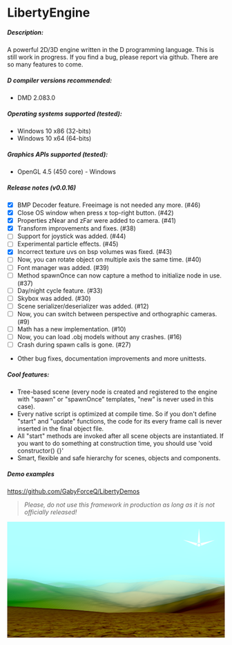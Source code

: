 # LibertyEngine
##### Description:
A powerful 2D/3D engine written in the D programming language.
This is still work in progress. If you find a bug, please report via github.
There are so many features to come.

##### D compiler versions recommended:
* DMD 2.083.0

##### Operating systems supported (tested):
* Windows 10 x86 (32-bits)
* Windows 10 x64 (64-bits)

##### Graphics APIs supported (tested):
* OpenGL 4.5 (450 core) - Windows

##### Release notes (v0.0.16)
- [x] BMP Decoder feature. Freeimage is not needed any more. (#46)
- [x] Close OS window when press x top-right button. (#42)
- [x] Properties zNear and zFar were added to camera. (#41)
- [x] Transform improvements and fixes. (#38)
- [ ] Support for joystick was added. (#44)
- [ ] Experimental particle effects. (#45)
- [x] Incorrect texture uvs on bsp volumes was fixed. (#43)
- [ ] Now, you can rotate object on multiple axis the same time. (#40)
- [ ] Font manager was added. (#39)
- [ ] Method spawnOnce can now capture a method to initialize node in use. (#37)
- [ ] Day/night cycle feature. (#33)
- [ ] Skybox was added. (#30)
- [ ] Scene serializer/deserializer was added. (#12)
- [ ] Now, you can switch between perspective and orthographic cameras. (#9)
- [ ] Math has a new implementation. (#10)
- [ ] Now, you can load .obj models without any crashes. (#16)
- [ ] Crash during spawn calls is gone. (#27)
- Other bug fixes, documentation improvements and more unittests.

##### Cool features:
* Tree-based scene (every node is created and registered to the engine with "spawn" 
or "spawnOnce" templates, "new" is never used in this case).
* Every native script is optimized at compile time. So if you don't define "start" and 
"update" functions, the code for its every frame call is never inserted 
in the final object file.
* All "start" methods are invoked after all scene objects are instantiated. 
If you want to do something at construction time, you should use 'void constructor() {}'
* Smart, flexible and safe hierarchy for scenes, objects and components.

##### Demo examples
https://github.com/GabyForceQ/LibertyDemos

> *Please, do not use this framework in production as long as it is not officially released!*

![](images/terrain.png?raw=true "Multiple textured terrain.")